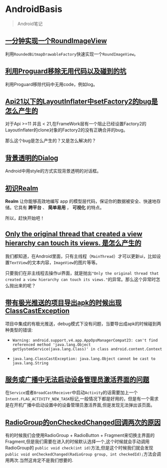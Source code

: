 # AndroidBasis
> Android笔记

## [一分钟实现一个RoundImageView](https://github.com/peerless2012/AndroidBasis/blob/master/graphics/RoundImageView.md)
利用`RoundedBitmapDrawableFactory`快速实现一个`RoundImageView`。

## [利用Proguard移除无用代码以及碰到的坑](https://github.com/peerless2012/AndroidBasis/blob/master/problem/%E5%88%A9%E7%94%A8Proguard%E7%A7%BB%E9%99%A4%E6%97%A0%E7%94%A8%E4%BB%A3%E7%A0%81%E4%BB%A5%E5%8F%8A%E7%A2%B0%E5%88%B0%E7%9A%84%E5%9D%91.md)
利用Proguard移除代码中无用code，例如log。

## [Api21以下的LayoutInflater中setFactory2的bug是怎么产生的](https://github.com/peerless2012/AndroidBasis/blob/master/problem/Api21%E4%BB%A5%E4%B8%8B%E7%9A%84LayoutInflater%E4%B8%ADsetFactory2%E7%9A%84bug%E6%98%AF%E6%80%8E%E4%B9%88%E4%BA%A7%E7%94%9F%E7%9A%84.md)
对于Api >=11 并且 < 21,在FrameWork层有一个阻止已经设置Factory2的LayoutInflater的clone对象的Factory2的没有正确合并的bug。

那么这个bug是怎么产生的？又是怎么解决的？

## [背景透明的Dialog](https://github.com/peerless2012/AndroidBasis/blob/master/UI/%E9%80%8F%E6%98%8E%E8%83%8C%E6%99%AFDialog.md)
Android中用style的方式实现背景透明的对话框。

## [初识Realm](https://github.com/peerless2012/AndroidBasis/blob/master/Study/%E5%88%9D%E8%AF%86Realm.md)
__Realm__ 让你能够高效地编写 app 的模型层代码，保证你的数据被安全、快速地存储。它具有 __跨平台__ 、 __简单易用__ ， __可视化__ 的特点。

所以，赶快开始吧！

## [Only the original thread that created a view hierarchy can touch its views. 是怎么产生的](https://github.com/peerless2012/AndroidBasis/blob/master/problem/Only%20the%20original%20thread%20that%20created%20a%20view%20hierarchy%20can%20touch%20its%20views.%20%E6%98%AF%E6%80%8E%E4%B9%88%E4%BA%A7%E7%94%9F%E7%9A%84.md)

我们都知道，在Android里面，只有主线程（`MainThread`）才可以更新ui，比如设置`TextView`的文本内容，`ImageView`的图片等等。

只要我们在非主线程去操作ui界面，就是抛出`"Only the original thread that created a view hierarchy can touch its views."`的异常。那么这个异常时怎么抛出来的呢？

## [带有极光推送的项目导出apk的时候出现 ClassCastException](https://github.com/peerless2012/AndroidBasis/blob/master/problem/%E5%B8%A6%E6%9C%89%E6%9E%81%E5%85%89%E6%8E%A8%E9%80%81%E7%9A%84%E9%A1%B9%E7%9B%AE%E5%AF%BC%E5%87%BAapk%E7%9A%84%E6%97%B6%E5%80%99%E5%87%BA%E7%8E%B0%20ClassCastException.md)
项目中集成的有极光推送，debug模式下没有问题，当要导出成apk的时候碰到两种类型的错误:

* `Warning: android.support.v4.app.AppOpsManagerCompat23: can't find referenced method 'java.lang.Object getSystemService(java.lang.Class)' in class android.content.Context`

* `java.lang.ClassCastException: java.lang.Object cannot be cast to java.lang.String`

## [服务或广播中无法启动设备管理员激活界面的问题](https://github.com/peerless2012/AndroidBasis/blob/master/problem/%E6%9C%8D%E5%8A%A1%E6%88%96%E5%B9%BF%E6%92%AD%E4%B8%AD%E6%97%A0%E6%B3%95%E5%90%AF%E5%8A%A8%E8%AE%BE%E5%A4%87%E7%AE%A1%E7%90%86%E5%91%98%E6%BF%80%E6%B4%BB%E7%95%8C%E9%9D%A2%E7%9A%84%E9%97%AE%E9%A2%98.md)

在`Service`或者`BroadCastReceiver`中启动`Activity`的话需要加上一个`Intent.FLAG_ACTIVITY_NEW_TASK`标记,一般情况下都是好用的，但是有一个需求是在开机广播中启动设置中的设备管理员激活界面,但是发现无法弹出该页面。

## [RadioGroup的onCheckedChanged回调两次的原因](https://github.com/peerless2012/AndroidBasis/blob/master/UI/RadioGroup%E7%9A%84onCheckedChanged%E5%9B%9E%E8%B0%83%E4%B8%A4%E6%AC%A1%E7%9A%84%E5%8E%9F%E5%9B%A0.md)

有的时候我们会使用RadioGroup + RadioButton + Fragment来切换主界面的Fragment,但是我们需要在进入的时候默认选择一个,这个时候就会手动调用RadioGroup的 `public void check(int id)`方法,但是这个时候我们就会发现`public void onCheckedChanged(RadioGroup group, int checkedId);`方法会调用两次.当然这肯定不是我们想要的.



